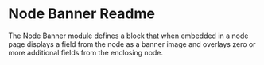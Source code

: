 Node Banner Readme
==================

The Node Banner module defines a block that when embedded in a node
page displays a field from the node as a banner image and overlays
zero or more additional fields from the enclosing node.
